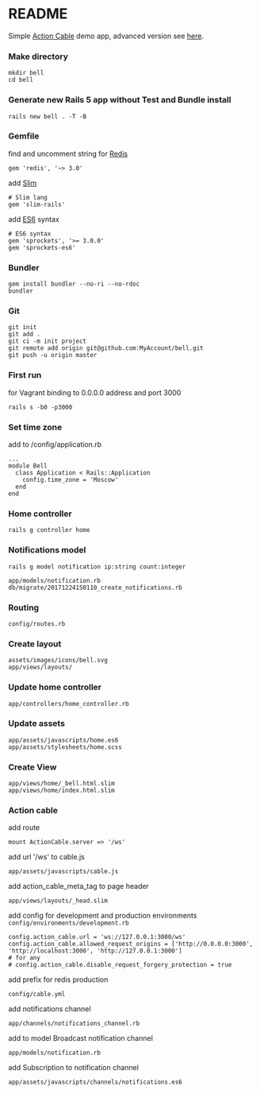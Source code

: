 # README

Simple [Action Cable](https://github.com/rails/rails/tree/master/actioncable) demo app,
advanced version see [here](https://github.com/myprogrammingblog/notificator-rails5-example).
### Make directory
```
mkdir bell
cd bell
```
### Generate new Rails 5 app without Test and Bundle install
```
rails new bell . -T -B
```
### Gemfile
find and uncomment string for [Redis](https://redis.io/)
```
gem 'redis', '~> 3.0'
```
add [Slim](http://slim-lang.com/)
```
# Slim lang
gem 'slim-rails'
```
add [ES6](https://github.com/TannerRogalsky/sprockets-es6/) syntax
```
# ES6 syntax
gem 'sprockets', '>= 3.0.0'
gem 'sprockets-es6'
```

### Bundler
```
gem install bundler --no-ri --no-rdoc
bundler
```
### Git
```
git init
git add .
git ci -m init project
git remote add origin git@github.com:MyAccount/bell.git
git push -u origin master
```
### First run
for Vagrant binding to 0.0.0.0 address and port 3000
```
rails s -b0 -p3000
```
### Set time zone
add to /config/application.rb
```
...
module Bell
  class Application < Rails::Application
    config.time_zone = 'Moscow'
  end
end
```
### Home controller
```
rails g controller home
```
### Notifications model
```
rails g model notification ip:string count:integer
```
```
app/models/notification.rb
db/migrate/20171224150110_create_notifications.rb
```
### Routing
`config/routes.rb`

### Create layout
```
assets/images/icons/bell.svg
app/views/layouts/
```
### Update home controller
`app/controllers/home_controller.rb`

### Update assets
```
app/assets/javascripts/home.es6
app/assets/stylesheets/home.scss
```
### Create View
```
app/views/home/_bell.html.slim
app/views/home/index.html.slim
```
### Action cable
add route
```
mount ActionCable.server => '/ws'
```
add url '/ws' to cable.js
```
app/assets/javascripts/cable.js
```
add action_cable_meta_tag to page header
```
app/views/layouts/_head.slim
```
add config for development and production environments
`config/environments/development.rb`

```
config.action_cable.url = 'ws://127.0.0.1:3000/ws'
config.action_cable.allowed_request_origins = ['http://0.0.0.0:3000', 'http://localhost:3000', 'http://127.0.0.1:3000']
# for any
# config.action_cable.disable_request_forgery_protection = true
```
add prefix for redis production
```
config/cable.yml
```
add notifications channel
```
app/channels/notifications_channel.rb
```
add to model Broadcast notification channel
```
app/models/notification.rb
```
add Subscription to notification channel
```
app/assets/javascripts/channels/notifications.es6
```
